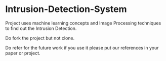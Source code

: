 # Intrusion-Detection-System
Project uses machine learning concepts and Image Processing techniques to find out the Intrusion Detection.

Do fork the project but not clone.


Do refer for the future work if you use it please put our references in your paper or project.
